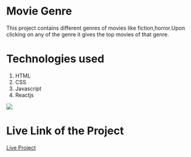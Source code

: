 <h1>Movie Genre</h1>
This project contains different genres of movies like fiction,horror.Upon clicking on any of the genre it gives the top movies of that genre.
<h1>Technologies used</h1>
<ol>
<li>HTML</li>
<li>CSS</li>
<li>Javascript</li>
<li>Reactjs</li>
</ol>
<img src="https://user-images.githubusercontent.com/105977388/190857584-3834de3c-6f7e-48de-8d69-72caddbabb91.png"/>
<h1>Live Link of the Project</h1>
<a href = "https://yp5cvl.csb.app/">Live Project</a>
